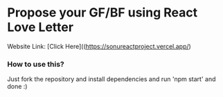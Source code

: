 # Propose your GF/BF using React Love Letter

Website Link: [Click Here]((https://sonureactproject.vercel.app/)

### How to use this?
Just fork the repository and install dependencies and run 'npm start' and done :)


